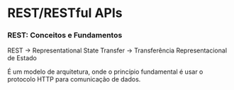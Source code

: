 # REST/RESTful APIs

### REST: Conceitos e Fundamentos

REST → Representational State Transfer → Transferência Representacional de Estado

É um modelo de arquitetura, onde o princípio fundamental é usar o protocolo HTTP para comunicação de dados.
